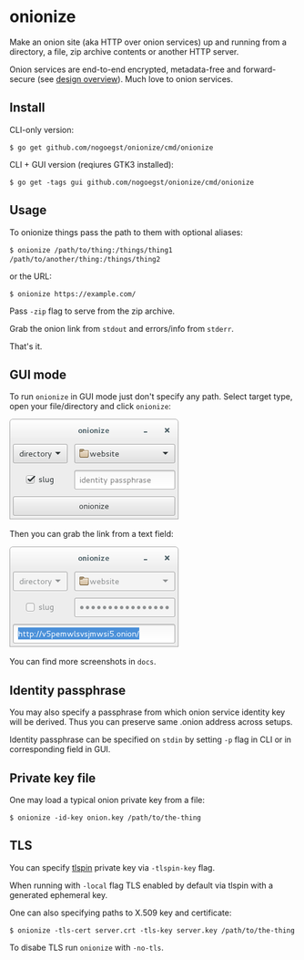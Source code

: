 onionize
===========
Make an onion site (aka HTTP over onion services) up and running from a
directory, a file, zip archive contents or another HTTP server.

Onion services are end-to-end encrypted, metadata-free and forward-secure
(see [design overview](https://www.torproject.org/docs/hidden-services.html.en)).
Much love to onion services.

Install
-------
CLI-only version:
```
$ go get github.com/nogoegst/onionize/cmd/onionize
```
CLI + GUI version (reqiures GTK3 installed):
```
$ go get -tags gui github.com/nogoegst/onionize/cmd/onionize
```

Usage
-----
To onionize things pass the path to them with optional aliases:

```
$ onionize /path/to/thing:/things/thing1 /path/to/another/thing:/things/thing2
```

or the URL:

```
$ onionize https://example.com/
```
Pass `-zip` flag to serve from the zip archive.

Grab the onion link from `stdout` and errors/info from `stderr`.
 
That's it.

GUI mode
--------
To run `onionize` in GUI mode just don't specify any path.
Select target type, open your file/directory and click `onionize`:

![onionize GUI screenshot](docs/onionize-dir-1.png)

Then you can grab the link from a text field:

![onionize GUI screenshot](docs/onionize-dir-2.png)

You can find more screenshots in `docs`.

Identity passphrase
-------------------

You may also specify a passphrase from which onion service identity key
will be derived. Thus you can preserve same .onion address across setups.

Identity passphrase can be specified on `stdin` by setting `-p` flag in CLI
or in corresponding field in GUI.

Private key file
----------------
One may load a typical onion private key from a file:
```
$ onionize -id-key onion.key /path/to/the-thing
```

TLS
---
You can specify [tlspin](https://github.com/nogoegst/tlspin) private key
via `-tlspin-key` flag.

When running with `-local` flag TLS enabled by default via tlspin with
a generated ephemeral key.

One can also specifying paths to X.509 key and certificate:

```
$ onionize -tls-cert server.crt -tls-key server.key /path/to/the-thing
```

To disabe TLS run `onionize` with `-no-tls`.
